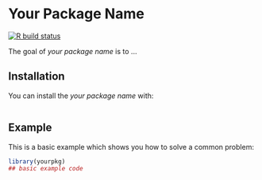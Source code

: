 
# Your Package Name
<!-- badges: start -->
[![R build status](https://github.com/etc5523-2020/r-package-assessment-Dewi-Amaliah/workflows/R-CMD-check/badge.svg)](https://github.com/etc5523-2020/r-package-assessment-Dewi-Amaliah/actions)
<!-- badges: end -->

The goal of _your package name_ is to ...

## Installation

You can install the  _your package name_ with:

``` r
```

## Example

This is a basic example which shows you how to solve a common problem:

``` r
library(yourpkg)
## basic example code
```

